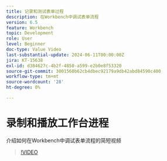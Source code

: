 ```yaml
---
title: 记录和测试表单过程
description: 在Workbench中调试表单流程
version: 6.5
feature: Workbench
topic: Development
role: User
level: Beginner
doc-type: Value Video
last-substantial-update: 2024-06-11T00:00:00Z
jira: KT-15638
exl-id: d384627c-4b2f-4850-a599-e2b0e8f53320
source-git-commit: 3001560b62cb4dbec92179a9db42abd84590c400
workflow-type: tm+mt
source-wordcount: '28'
ht-degree: 0%

---
```


# 录制和播放工作台进程

介绍如何在Workbench中调试表单流程的简短视频

>[!VIDEO](https://video.tv.adobe.com/v/3429495/?learn=on)
